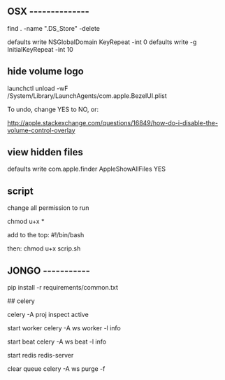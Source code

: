 

## OSX --------------
find . -name ".DS_Store" -delete

defaults write NSGlobalDomain KeyRepeat -int 0
defaults write -g InitialKeyRepeat -int 10


## hide volume logo

launchctl unload -wF /System/Library/LaunchAgents/com.apple.BezelUI.plist

To undo, change YES to NO, or:

http://apple.stackexchange.com/questions/16849/how-do-i-disable-the-volume-control-overlay

## view hidden files

defaults write com.apple.finder AppleShowAllFiles YES

## script

change all permission to run 

chmod u+x *

add to the top:
 #!/bin/bash

then:
chmod u+x scrip.sh


## JONGO -----------

pip install -r requirements/common.txt


## celery

celery -A proj inspect active

start worker
celery -A ws worker -l info


start beat
celery -A ws beat -l info

start redis
redis-server

clear queue
celery -A ws purge -f
